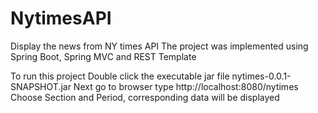 # NytimesAPI
Display the news from NY times API
The project was implemented using Spring Boot, Spring MVC and REST Template

To run this project
Double click the executable jar file nytimes-0.0.1-SNAPSHOT.jar
Next go to browser type http://localhost:8080/nytimes
Choose Section and Period, corresponding data will be displayed 
